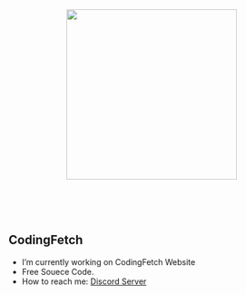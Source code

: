 </br>
</br>
<p align="center">
 <img src="https://github.com/Coding-Fetch/Coding-Fetch/assets/115228998/3c58a20d-9166-41e5-ac04-8fe0239212a0" width="300px" height="300px">
</p>
</br>
</br>
</br>

<h2>CodingFetch</h2>

- I’m currently working on CodingFetch Website
- Free Souece Code.
- How to reach me: [Discord Server](https://discord.gg/ADcBkBauXm)
</br>
</br>

<!-- <h2>View of  my Website</h2> -->
<!-- </br> -->
<!-- <p align="center">
 <img src="https://user-images.githubusercontent.com/115094203/194319231-aacf6be6-eae7-43a9-80ce-810294b6a8ed.png" width="1000">
</p> -->

